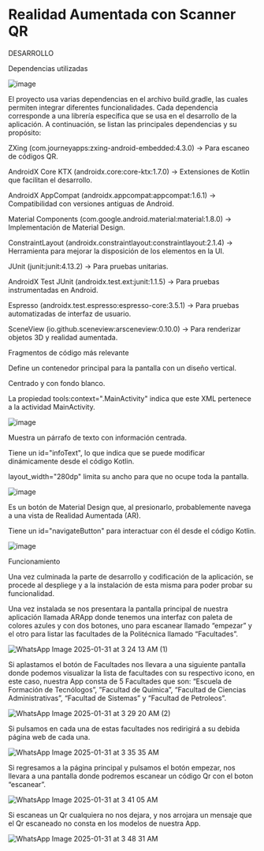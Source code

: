 # Realidad Aumentada con Scanner QR

DESARROLLO 

Dependencias utilizadas 

![image](https://github.com/user-attachments/assets/c9b6918f-e95e-4dd9-9dc9-c8c5164ab4b3)

 

El proyecto usa varias dependencias en el archivo build.gradle, las cuales permiten integrar diferentes funcionalidades. Cada dependencia corresponde a una librería específica que se usa en el desarrollo de la aplicación. A continuación, se listan las principales dependencias y su propósito: 

ZXing (com.journeyapps:zxing-android-embedded:4.3.0) → Para escaneo de códigos QR. 

AndroidX Core KTX (androidx.core:core-ktx:1.7.0) → Extensiones de Kotlin que facilitan el desarrollo. 

AndroidX AppCompat (androidx.appcompat:appcompat:1.6.1) → Compatibilidad con versiones antiguas de Android. 

Material Components (com.google.android.material:material:1.8.0) → Implementación de Material Design. 

ConstraintLayout (androidx.constraintlayout:constraintlayout:2.1.4) → Herramienta para mejorar la disposición de los elementos en la UI. 

JUnit (junit:junit:4.13.2) → Para pruebas unitarias. 

AndroidX Test JUnit (androidx.test.ext:junit:1.1.5) → Para pruebas instrumentadas en Android. 

Espresso (androidx.test.espresso:espresso-core:3.5.1) → Para pruebas automatizadas de interfaz de usuario. 

SceneView (io.github.sceneview:arsceneview:0.10.0) → Para renderizar objetos 3D y realidad aumentada. 

Fragmentos de código más relevante 

 

Define un contenedor principal para la pantalla con un diseño vertical. 

Centrado y con fondo blanco. 

La propiedad tools:context=".MainActivity" indica que este XML pertenece a la actividad MainActivity. 

 ![image](https://github.com/user-attachments/assets/52598ce5-4c4c-4bb3-916d-7a0cfbea74ec)


 

Muestra un párrafo de texto con información centrada. 

Tiene un id="infoText", lo que indica que se puede modificar dinámicamente desde el código Kotlin. 

layout_width="280dp" limita su ancho para que no ocupe toda la pantalla. 

![image](https://github.com/user-attachments/assets/4e3d42ad-61a8-475a-b2c4-fd7e1496ca6e)
 

 

 

Es un botón de Material Design que, al presionarlo, probablemente navega a una vista de Realidad Aumentada (AR). 

Tiene un id="navigateButton" para interactuar con él desde el código Kotlin. 

![image](https://github.com/user-attachments/assets/3425ee13-d3c4-4e26-b028-7ccef04cae65)

 

 

 Funcionamiento  

Una vez culminada la parte de desarrollo y codificación de la aplicación, se procede al despliege y a la instalación de esta misma para poder probar su funcionalidad. 

Una vez instalada se nos presentara la pantalla principal de nuestra aplicación llamada ARApp donde tenemos una interfaz con paleta de colores azules y con dos botones, uno para escanear llamado “empezar” y el otro para listar las facultades de la Politécnica llamado “Facultades”. 

 

 ![WhatsApp Image 2025-01-31 at 3 24 13 AM (1)](https://github.com/user-attachments/assets/c608dc86-8361-47c5-94c2-a2bc2e7b1def)


 

 

Si aplastamos el botón de Facultades nos llevara a una siguiente pantalla donde podemos visualizar la lista de facultades con su respectivo icono, en este caso, nuestra App consta de 5 Facultades que son: “Escuela de Formación de Tecnólogos”, ”Facultad de Química”, “Facultad de Ciencias Administrativas”, “Facultad de Sistemas” y “Facultad de Petroleos”. 

![WhatsApp Image 2025-01-31 at 3 29 20 AM (2)](https://github.com/user-attachments/assets/3a068bab-e5ba-4adf-9890-10b4816d11ed)


 

Si pulsamos en cada una de estas facultades nos redirigirá a su debida página web de cada una.


![WhatsApp Image 2025-01-31 at 3 35 35 AM](https://github.com/user-attachments/assets/af66368b-a9a6-4cd9-b598-143b7d16f720)



                 

Si regresamos a la página principal y pulsamos el botón empezar, nos llevara a una pantalla donde podremos escanear un código Qr con el boton “escanear”.

![WhatsApp Image 2025-01-31 at 3 41 05 AM](https://github.com/user-attachments/assets/d2c36234-765d-45c1-b8d0-457a154fcdff)



 

Si escaneas un Qr cualquiera no nos dejara, y nos arrojara un mensaje que el Qr escaneado no consta en los modelos de nuestra App. 

![WhatsApp Image 2025-01-31 at 3 48 31 AM](https://github.com/user-attachments/assets/2322ba74-3910-498e-8f20-61e701ca6172)


